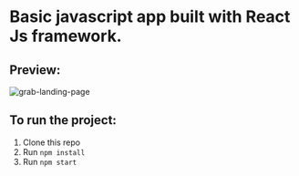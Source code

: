 # Basic javascript app built with React Js framework.

## Preview: 

![grab-landing-page](https://github.com/mghaithm/Robofriends/blob/main/ezgif.com-gif-maker.gif)

## To run the project:

1. Clone this repo
2. Run `npm install`
3. Run `npm start`
